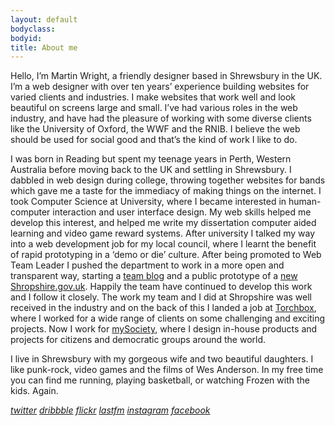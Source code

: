 ```yaml
---
layout: default
bodyclass: 
bodyid: 
title: About me
---
```


Hello, I&#8217;m Martin Wright, a friendly designer based in Shrewsbury in the UK.
I&#8217;m a web designer with over ten years&#8217; experience building websites for varied clients and industries. I make websites that work well and look beautiful on screens large and small.
I&#8217;ve had various roles in the web industry, and have had the pleasure of working with some diverse clients like the University of Oxford, the WWF and the RNIB. I believe the web should be used for social good and that&#8217;s the kind of work I like to do.

I was born in Reading but spent my teenage years in Perth, Western Australia before moving back to the UK and settling in Shrewsbury.
I dabbled in web design during college, throwing together websites for bands which gave me a taste for the immediacy of making things on the internet. I took Computer Science at University, where I became interested in human-computer interaction and user interface design. My web skills helped me develop this interest, and helped me write my dissertation computer aided learning and video game reward systems.
After university I talked my way into a web development job for my local council, where I learnt the benefit of rapid prototyping in a &#8216;demo or die&#8217; culture. After being promoted to Web Team Leader I pushed the department to work in a more open and transparent way, starting a <a href="http://shropshire.gov.uk/projectwip">team blog</a> and a public prototype of a <a href="http://new.shropshire.gov.uk">new Shropshire.gov.uk</a>. Happily the team have continued to develop this work and I follow it closely.
The work my team and I did at Shropshire was well received in the industry and on the back of this I landed a job at <a href="http://torchbox.com">Torchbox</a>, where I worked for a wide range of clients on some challenging and exciting projects.
Now I work for <a href="http://mysociety.org">mySociety</a>, where I design in-house products and projects for citizens and democratic groups around the world.

I live in Shrewsbury with my gorgeous wife and two beautiful daughters. I like punk-rock, video games and the films of Wes Anderson. In my free time you can find me running, playing basketball, or watching Frozen with the kids. Again.


<a href="http://twitter.com/wrightmartin" ><i >twitter</i></a>
<a href="http://dribbble.com/wrightmartin"><i >dribbble</i></a>
<a href="http://flickr.com/photos/skip694" ><i>flickr</i></a>
<a href="http://www.last.fm/user/Johnny-5"><i>lastfm</i></a>
<a href="http://instagram.com/mynameismartin/"><i>instagram</i></a>
<a href="https://www.facebook.com/thenameismartin"><i>facebook</i></a>
    
